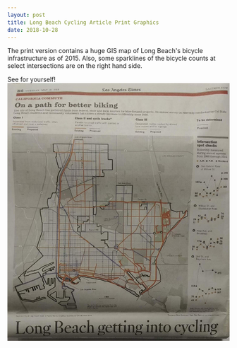 ```yaml
---
layout: post
title: Long Beach Cycling Article Print Graphics
date: 2018-10-28
---
```


The print version contains a huge GIS map of Long Beach's bicycle infrastructure as of 2015. Also, some sparklines of the bicycle counts at select intersections are on the right hand side. 

See for yourself!
![the graphics](https://github.com/leecourt98/leecourt98.github.io/blob/master/_posts/longbeach_print_visuals_r.jpg)
